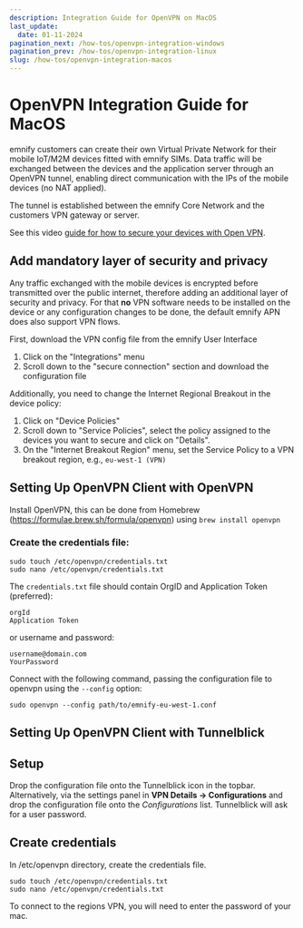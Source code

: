 ```yaml
---
description: Integration Guide for OpenVPN on MacOS
last_update: 
  date: 01-11-2024
pagination_next: /how-tos/openvpn-integration-windows
pagination_prev: /how-tos/openvpn-integration-linux
slug: /how-tos/openvpn-integration-macos
---
```


# OpenVPN Integration Guide for MacOS

emnify customers can create their own Virtual Private Network for their mobile IoT/M2M devices fitted with emnify SIMs.
Data traffic will be exchanged between the devices and the application server through an OpenVPN tunnel, enabling direct communication with the IPs of the mobile devices (no NAT applied).

The tunnel is established between the emnify Core Network and the customers VPN gateway or server.

See this video [guide for how to secure your devices with Open VPN](https://www.youtube.com/watch?v=yt44fJpfkQ4).

## Add mandatory layer of security and privacy

Any traffic exchanged with the mobile devices is encrypted before transmitted over the public internet, therefore adding an additional layer of security and privacy.
For that **no** VPN software needs to be installed on the device or any configuration changes to be done, the default emnify APN does also support VPN flows.


First, download the VPN config file from the emnify User Interface

1. Click on the "Integrations" menu
2. Scroll down to the "secure connection" section and download the configuration file

Additionally, you need to change the Internet Regional Breakout in the device policy:

1. Click on "Device Policies"
2. Scroll down to "Service Policies", select the policy assigned to the devices you want to secure and click on "Details".
3. On the "Internet Breakout Region" menu, set the Service Policy to a VPN breakout region, e.g., `eu-west-1 (VPN)`


## Setting Up OpenVPN Client with OpenVPN

Install OpenVPN, this can be done from Homebrew (https://formulae.brew.sh/formula/openvpn) using 
`brew install openvpn`

### Create the credentials file:
```
sudo touch /etc/openvpn/credentials.txt
sudo nano /etc/openvpn/credentials.txt
```

The `credentials.txt` file should contain OrgID and Application Token (preferred):

```
orgId
Application Token
```

or username and password: 

```
username@domain.com
YourPassword
```

Connect with the following command, passing the configuration file to openvpn using the `--config` option:

`sudo openvpn --config path/to/emnify-eu-west-1.conf`

## Setting Up OpenVPN Client with Tunnelblick

## Setup
Drop the configuration file onto the Tunnelblick icon in the topbar. Alternatively, via the settings panel in
**VPN Details -> Configurations** and drop the configuration file onto the *Configurations* list.
Tunnelblick will ask for a user password.
 

## Create credentials
In /etc/openvpn directory, create the credentials file.

```
sudo touch /etc/openvpn/credentials.txt
sudo nano /etc/openvpn/credentials.txt
```

To connect to the regions VPN, you will need to enter the password of your mac.

